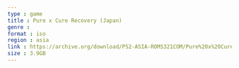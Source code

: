 ```yaml
---
type : game
title : Pure x Cure Recovery (Japan)
genre : 
format : iso
region : asia
link : https://archive.org/download/PS2-ASIA-ROMS321COM/Pure%20x%20Cure%20Recovery%20%28Japan%29.7z
size : 3.9GB
---
```

